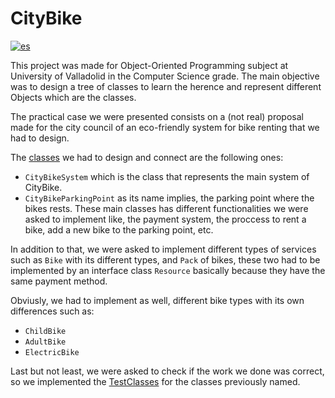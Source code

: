 # CityBike

[![es](https://img.shields.io/badge/lang-es-red.svg)](/README-ES.md)

This project was made for Object-Oriented Programming subject at University of Valladolid in the Computer Science
grade. The main objective was to design a tree of classes to learn the herence and represent different Objects which are the classes.

The practical case we were presented consists on a (not real) proposal made for the city council of an eco-friendly system for bike renting that we had to design.

The [classes](src/uva/poo/CityBike) we had to design and connect are the following ones:
* ```CityBikeSystem``` which is the class that represents the main system of CityBike.
* ```CityBikeParkingPoint``` as its name implies, the parking point where the bikes rests.
These main classes has different functionalities we were asked to implement like, the payment system, the proccess to rent a bike, add a new bike to the parking point, etc.

In addition to that, we were asked to implement different types of services such as ```Bike``` with its different types, and ```Pack``` of bikes, these two had to be implemented by an interface class ```Resource``` basically because they have the same payment method.

Obviusly, we had to implement as well, different bike types with its own differences such as:
* ```ChildBike```
* ```AdultBike```
* ```ElectricBike```

Last but not least, we were asked to check if the work we done was correct, so we implemented the [TestClasses](Test/uva/poo/CityBike) for the classes previously named.
